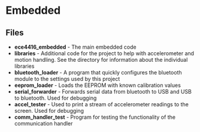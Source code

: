 Embedded
====

Files
-------

- **ece4416_embedded** - The main embedded code
- **libraries** - Additional code for the project to help with accelerometer and motion handling. See the directory for information about the individual libraries
- **bluetooth_loader** - A program that quickly configures the bluetooth module to the settings used by this project
- **eeprom_loader** - Loads the EEPROM with known calibration values
- **serial_forwarder** - Forwards serial data from bluetooth to USB and USB to bluetooth. Used for debugging
- **accel_tester** - Used to print a stream of accelerometer readings to the screen. Used for debugging
- **comm\_handler\_test** - Program for testing the functionality of the communication handler
